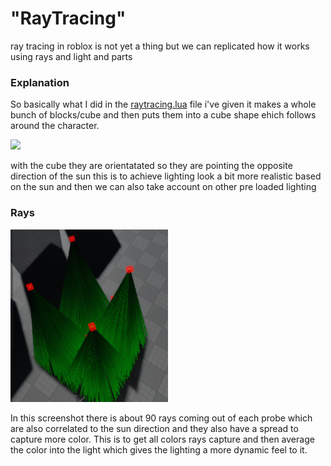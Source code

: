 # "RayTracing"
ray tracing in roblox is not yet a thing but we can replicated how it works using rays and light and parts

### Explanation

So basically what I did in the [raytracing.lua](https://raw.githubusercontent.com/DeroXP/Roblox-stugg/main/RayTracing/raytrace.lua) file i've given it makes a whole bunch of blocks/cube and then puts them into a cube shape ehich follows around the character.

[<img src="https://static.vecteezy.com/system/resources/previews/000/375/576/large_2x/mp4-vector-icon.jpg" width="50%">](https://github.com/DeroXP/Roblox-stugg/raw/main/RayTracing/2024-05-30%2013-59-44.mp4 "Video")

with the cube they are orientatated so they are pointing the opposite direction of the sun this is to achieve lighting look a bit more realistic based on the sun and then we can also take account on other pre loaded lighting

### Rays

<img src="https://github.com/DeroXP/Roblox-stugg/blob/main/RayTracing/Screenshot%20(212).png?raw=true" width="50%">

In this screenshot there is about 90 rays coming out of each probe which are also correlated to the sun direction and they also have a spread to capture more color.
This is to get all colors rays capture and then average the color into the light which gives the lighting a more dynamic feel to it.
